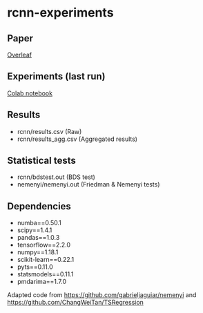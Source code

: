 # rcnn-experiments

## Paper
[Overleaf](https://www.overleaf.com/6989937774bmvncgjkysgb)

## Experiments (last run)
[Colab notebook](https://colab.research.google.com/drive/1IljUzQuDRDmjE7bmlihuc6L1-tgog6WP?usp=sharing)

## Results
- rcnn/results.csv (Raw)
- rcnn/results_agg.csv (Aggregated results)

## Statistical tests
- rcnn/bdstest.out (BDS test)
- nemenyi/nemenyi.out (Friedman & Nemenyi tests)

## Dependencies
- numba==0.50.1
- scipy==1.4.1
- pandas==1.0.3
- tensorflow==2.2.0
- numpy==1.18.1
- scikit-learn==0.22.1
- pyts==0.11.0
- statsmodels==0.11.1
- pmdarima==1.7.0

Adapted code from https://github.com/gabrieljaguiar/nemenyi and https://github.com/ChangWeiTan/TSRegression
